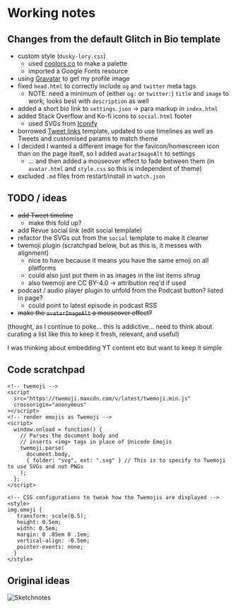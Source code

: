 # Working notes

## Changes from the default Glitch in Bio template

- custom style (`dusky-lory.css`)
  - used [coolors.co](https://coolors.co) to make a palette
  - imported a Google Fonts resource
- using [Gravatar](https://gravatar.com) to get my profile image
- fixed `head.html` to correctly include `og` and `twitter` meta tags
  - NOTE: need a minimum of (either `og:` or `twitter:`) `title` and `image` to work; looks best with `description` as well
- added a short bio link to `settings.json` -> para markup in `index.html`
- added Stack Overflow and Ko-fi icons to `social.html` footer
  - used SVGs from [Iconify](https://iconify.design/)
- borrowed [Tweet links](https://glitch.com/~tweet-links) template, updated to use timelines as well as Tweets and customised params to match theme
- I decided I wanted a different image for the favicon/homescreen icon than on the page itself, so I added `avatarImageAlt` to settings
  - ... and then added a mouseover effect to fade between them (in `avatar.html` and `style.css` so this is independent of theme)
- excluded `.md` files from restart/install in `watch.json`

## TODO / ideas

- ~~add Tweet timeline~~
  - make this fold up?
- add Revue social link (edit social template)
- refactor the SVGs out from the `social` template to make it cleaner
- twemoji plugin (scratchpad below, but as this is, it messes with alignment)
  - nice to have because it means you have the same emoji on all platforms
  - could also just put them in as images in the list items _shrug_
  - also twemoji are CC BY-4.0 -> attribution req'd if used
- podcast / audio player plugin to unfold from the Podcast button? listed in page?
  - could point to latest episode in podcast RSS
- ~~make the `avatarImageAlt` a mouseover effect?~~

(thought, as I continue to poke... this is addictive... need to think about curating a list like this to keep it fresh, relevant, and useful)

I was thinking about embedding YT content etc but want to keep it simple

## Code scratchpad

```
<!-- twemoji -->
<script
  src="https://twemoji.maxcdn.com/v/latest/twemoji.min.js"
  crossorigin="anonymous"
></script>
<!-- render emojis as Twemoji -->
<script>
  window.onload = function() {
    // Parses the document body and
    // inserts <img> tags in place of Unicode Emojis
    twemoji.parse(
      document.body,
      { folder: "svg", ext: ".svg" } // This is to specify to Twemoji to use SVGs and not PNGs
    );
  };
</script>

<!-- CSS configurations to tweak how the Twemojis are displayed -->
<style>
img.emoji {
   transform: scale(0.5);
   height: 0.5em;
   width: 0.5em;
   margin: 0 .05em 0 .1em;
   vertical-align: -0.5em;
   pointer-events: none;
  }
</style>
```

## Original ideas

![Sketchnotes](https://cdn.glitch.me/844643de-894b-49ce-8757-32fad8afa3c9%2Fideas-sketch.jpeg?v=1638029223822)
